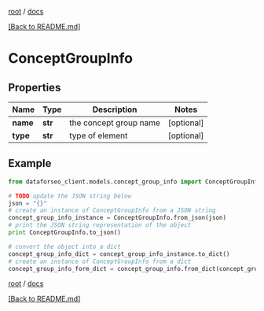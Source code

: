[root](./../ "root") / [docs](./ "docs")

[[Back to README.md]](./../README.md "[Back to README.md]")

# ConceptGroupInfo

## Properties

Name | Type | Description | Notes
------------ | ------------- | ------------- | -------------
**name** | **str** | the concept group name | [optional]
**type** | **str** | type of element | [optional]

## Example

```python
from dataforseo_client.models.concept_group_info import ConceptGroupInfo

# TODO update the JSON string below
json = "{}"
# create an instance of ConceptGroupInfo from a JSON string
concept_group_info_instance = ConceptGroupInfo.from_json(json)
# print the JSON string representation of the object
print ConceptGroupInfo.to_json()

# convert the object into a dict
concept_group_info_dict = concept_group_info_instance.to_dict()
# create an instance of ConceptGroupInfo from a dict
concept_group_info_form_dict = concept_group_info.from_dict(concept_group_info_dict)
```

  

[root](./../ "root") / [docs](./ "docs")

[[Back to README.md]](./../README.md "[Back to README.md]")